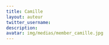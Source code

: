 ```yaml
---
title: Camille
layout: auteur
twitter_username:
description:
avatar: img/medias/member_camille.jpg
---
```


